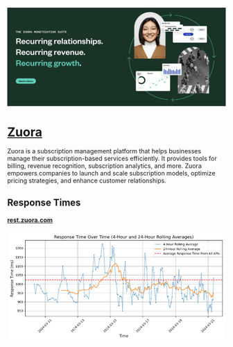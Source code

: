 [![Visit Zuora](imagePreview.png)](https://zuora.com)

# [Zuora](https://zuora.com)

Zuora is a subscription management platform that helps businesses manage their subscription-based services efficiently. It provides tools for billing, revenue recognition, subscription analytics, and more. Zuora empowers companies to launch and scale subscription models, optimize pricing strategies, and enhance customer relationships.

## Response Times

#### [rest.zuora.com](https://rest.zuora.com)

![rest.zuora.com](response-time-charts/rest.zuora.com.png)
